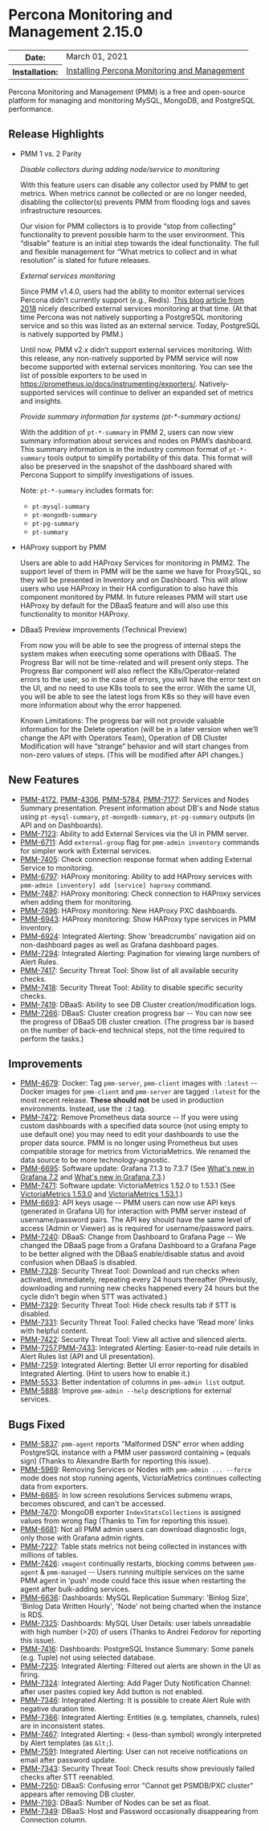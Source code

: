 # Percona Monitoring and Management 2.15.0

<table class="docutils field-list" frame="void" rules="none">
  <colgroup>
    <col class="field-name">
    <col class="field-body">
  </colgroup>
  <tbody valign="top">
    <tr class="field-odd field">
      <th class="field-name">Date:</th>
      <td class="field-body">March 01, 2021</td>
    </tr>
    <tr class="field-even field">
      <th class="field-name">Installation:</th>
      <td class="field-body">
        <a class="reference external" href="https://www.percona.com/software/pmm/quickstart">Installing Percona Monitoring and Management</a></td>
    </tr>
  </tbody>
</table>

Percona Monitoring and Management (PMM) is a free and open-source platform for managing and monitoring MySQL, MongoDB, and PostgreSQL performance.

## Release Highlights

- PMM 1 vs. 2 Parity

	_Disable collectors during adding node/service to monitoring_

	With this feature users can disable any collector used by PMM to get metrics. When metrics cannot be collected or are no longer needed, disabling the collector(s) prevents PMM from flooding logs and saves infrastructure resources.

	Our vision for PMM collectors is to provide “stop from collecting” functionality to prevent possible harm to the user environment. This “disable” feature is an initial step towards the ideal functionality. The full and flexible management for “What metrics to collect and in what resolution” is slated for future releases.

	_External services monitoring_

	Since PMM v1.4.0, users had the ability to monitor external services Percona didn’t currently support (e.g., Redis). [This blog article from 2018](https://www.percona.com/blog/2018/02/12/percona-monitoring-management-pmm-support-external-monitoring-services-yes/) nicely described external services monitoring at that time. (At that time Percona was not natively supporting a PostgreSQL monitoring service and so this was listed as an external service. Today, PostgreSQL is natively supported by PMM.)

	Until now, PMM v2.x didn’t support external services monitoring. With this release, any non-natively supported by PMM service will now become supported with external services monitoring. You can see the list of possible exporters to be used in <https://prometheus.io/docs/instrumenting/exporters/>. Natively-supported services will continue to deliver an expanded set of metrics and insights.

	_Provide summary information for  systems  (pt-*-summary actions)_

	With the addition of `pt-*-summary` in PMM 2, users can now view summary information about services and nodes on PMM’s dashboard. This summary information is in the industry common format of `pt-*-summary` tools output to simplify portability of this data. This format will also be preserved in the snapshot of the dashboard shared with Percona Support to simplify investigations of issues.

	Note: `pt-*-summary` includes formats for:

	- `pt-mysql-summary`
	- `pt-mongodb-summary`
	- `pt-pg-summary`
	- `pt-summary`

- HAProxy support by PMM

	Users are able to add HAProxy Services for monitoring in PMM2. The support level of them in PMM will be the same we have for ProxySQL, so they will be presented in Inventory and on Dashboard. This will allow users who use HAProxy in their HA configuration to also have this component monitored by PMM. In future releases PMM will start use HAProxy by default for the DBaaS feature and will also use this functionality to monitor HAProxy.

- DBaaS Preview improvements (Technical  Preview)

	From now you will be able to see the progress of internal steps the system makes when executing some operations with DBaaS. The Progress Bar will not be time-related and will present only steps. The Progress Bar component will also reflect the K8s/Operator-related errors to the user, so in the case of errors, you will have the error text on the UI, and no need to use K8s tools to see the error. With the same UI, you will be able to see the latest logs from K8s so they will have even more information about why the error happened.

	Known Limitations: The progress bar will not provide valuable information for the Delete operation (will be in a later version when we’ll change the API with Operators Team), Operation of DB Cluster Modification will have “strange” behavior and will start changes from non-zero values of steps. (This will be modified after API changes.)

## New Features

* [PMM-4172](https://jira.percona.com/browse/PMM-4172), [PMM-4306](https://jira.percona.com/browse/PMM-4306), [PMM-5784](https://jira.percona.com/browse/PMM-5784), [PMM-7177](https://jira.percona.com/browse/PMM-7177): Services and Nodes Summary presentation. Present information about DB's and Node status using `pt-mysql-summary`, `pt-mongodb-summary`, `pt-pg-summary` outputs (in API and on Dashboards).
* [PMM-7123](https://jira.percona.com/browse/PMM-7123): Ability to add External Services via the UI in PMM server.
* [PMM-6711](https://jira.percona.com/browse/PMM-6711): Add `external-group` flag for `pmm-admin inventory` commands for simpler work with External services.
* [PMM-7405](https://jira.percona.com/browse/PMM-7405): Check connection response format when adding External Service to monitoring.
* [PMM-6797](https://jira.percona.com/browse/PMM-6797): HAProxy monitoring: Ability to add HAProxy services with `pmm-admin [inventory] add [service] haproxy` command.
* [PMM-7487](https://jira.percona.com/browse/PMM-7487): HAProxy monitoring: Check connection to HAProxy services when adding them for monitoring.
* [PMM-7496](https://jira.percona.com/browse/PMM-7496): HAProxy monitoring: New HAProxy PXC dashboards.
* [PMM-6943](https://jira.percona.com/browse/PMM-6943): HAProxy monitoring: Show HAProxy type services in PMM Inventory.
* [PMM-6924](https://jira.percona.com/browse/PMM-6924): Integrated Alerting: Show 'breadcrumbs' navigation aid on non-dashboard pages as well as Grafana dashboard pages.
* [PMM-7294](https://jira.percona.com/browse/PMM-7294): Integrated Alerting: Pagination for viewing large numbers of Alert Rules.
* [PMM-7417](https://jira.percona.com/browse/PMM-7417): Security Threat Tool: Show list of all available security checks.
* [PMM-7418](https://jira.percona.com/browse/PMM-7418): Security Threat Tool: Ability to disable specific security checks.
* [PMM-7419](https://jira.percona.com/browse/PMM-7419): DBaaS: Ability to see DB Cluster creation/modification logs.
* [PMM-7266](https://jira.percona.com/browse/PMM-7266): DBaaS: Cluster creation progress bar -- You can now see the progress of DBaaS DB cluster creation. (The progress bar is based on the number of back-end technical steps, not the time required to perform the tasks.)



## Improvements

* [PMM-4679](https://jira.percona.com/browse/PMM-4679): Docker: Tag `pmm-server`, `pmm-client` images with `:latest` -- Docker images for `pmm-client` and `pmm-server` are tagged `:latest` for the most recent release. **These should not** be used in production environments. Instead, use the `:2` tag.
* [PMM-7472](https://jira.percona.com/browse/PMM-7472): Remove Prometheus data source -- If you were using custom dashboards with a specified data source (not using empty to use default one) you may need to edit your dashboards to use the proper data source. PMM is no longer using Prometheus but uses compatible storage for metrics from VictoriaMetrics. We renamed the data source to be more technology-agnostic.
* [PMM-6695](https://jira.percona.com/browse/PMM-6695): Software update: Grafana 7.1.3 to 7.3.7 (See [What's new in Grafana 7.2](https://grafana.com/docs/grafana/latest/whatsnew/whats-new-in-v7-2) and [What's new in Grafana 7.3](https://grafana.com/docs/grafana/latest/whatsnew/whats-new-in-v7-3/).)
* [PMM-7471](https://jira.percona.com/browse/PMM-7471): Software update: VictoriaMetrics 1.52.0 to 1.53.1 (See [VictoriaMetrics 1.53.0](https://github.com/VictoriaMetrics/VictoriaMetrics/releases/tag/v1.53.0) and [VictoriaMetrics 1.53.1](https://github.com/VictoriaMetrics/VictoriaMetrics/releases/tag/v1.53.1).)
* [PMM-6693](https://jira.percona.com/browse/PMM-6693): API keys usage -- PMM users can now use API keys (generated in Grafana UI) for interaction with PMM server instead of username/password pairs. The API key should have the same level of access (Admin or Viewer) as is required for username/password pairs.
* [PMM-7240](https://jira.percona.com/browse/PMM-7240): DBaaS: Change from Dashboard to Grafana Page -- We changed the DBaaS page from a Grafana Dashboard to a Grafana Page to be better aligned with the DBaaS enable/disable status and avoid confusion when DBaaS is disabled.
* [PMM-7328](https://jira.percona.com/browse/PMM-7328): Security Threat Tool: Download and run checks when activated, immediately, repeating every 24 hours thereafter (Previously, downloading and running new checks happened every 24 hours but the cycle didn't begin when STT was activated.)
* [PMM-7329](https://jira.percona.com/browse/PMM-7329): Security Threat Tool: Hide check results tab if STT is disabled.
* [PMM-7331](https://jira.percona.com/browse/PMM-7331): Security Threat Tool: Failed checks have 'Read more' links with helpful content.
* [PMM-7422](https://jira.percona.com/browse/PMM-7422): Security Threat Tool: View all active and silenced alerts.
* [PMM-7257](https://jira.percona.com/browse/PMM-7257),[PMM-7433](https://jira.percona.com/browse/PMM-7433): Integrated Alerting: Easier-to-read rule details in Alert Rules list (API and UI presentation).
* [PMM-7259](https://jira.percona.com/browse/PMM-7259): Integrated Alerting: Better UI error reporting for disabled Integrated Alerting. (Hint to users how to enable it.)
* [PMM-5533](https://jira.percona.com/browse/PMM-5533): Better indentation of columns in `pmm-admin list` output.
* [PMM-5888](https://jira.percona.com/browse/PMM-5888): Improve `pmm-admin --help` descriptions for external services.



## Bugs Fixed

* [PMM-5837](https://jira.percona.com/browse/PMM-5837): `pmm-agent` reports "Malformed DSN" error when adding PostgreSQL instance with a PMM user password containing `=` (equals sign) (Thanks to Alexandre Barth for reporting this issue).
* [PMM-5969](https://jira.percona.com/browse/PMM-5969): Removing Services or Nodes with `pmm-admin ... --force` mode does not stop running agents, VictoriaMetrics continues collecting data from exporters.
* [PMM-6685](https://jira.percona.com/browse/PMM-6685): In low screen resolutions Services submenu wraps, becomes obscured, and can't be accessed.
* [PMM-7470](https://jira.percona.com/browse/PMM-7470): MongoDB exporter `IndexStatsCollections` is assigned values from wrong flag (Thanks to Tim for reporting this issue).
* [PMM-6681](https://jira.percona.com/browse/PMM-6681): Not all PMM admin users can download diagnostic logs, only those with Grafana admin rights.
* [PMM-7227](https://jira.percona.com/browse/PMM-7227): Table stats metrics not being collected in instances with millions of tables.
* [PMM-7426](https://jira.percona.com/browse/PMM-7426): `vmagent` continually restarts, blocking comms between `pmm-agent` & `pmm-managed` -- Users running multiple services on the same PMM agent in 'push' mode could face this issue when restarting the agent after bulk-adding services.
* [PMM-6636](https://jira.percona.com/browse/PMM-6636): Dashboards: MySQL Replication Summary: 'Binlog Size', 'Binlog Data Written Hourly', 'Node' not being charted when the instance is RDS.
* [PMM-7325](https://jira.percona.com/browse/PMM-7325): Dashboards: MySQL User Details: user labels unreadable with high number (>20) of users (Thanks to Andrei Fedorov for reporting this issue).
* [PMM-7416](https://jira.percona.com/browse/PMM-7416): Dashboards: PostgreSQL Instance Summary: Some panels (e.g. Tuple) not using selected database.
* [PMM-7235](https://jira.percona.com/browse/PMM-7235): Integrated Alerting: Filtered out alerts are shown in the UI as firing.
* [PMM-7324](https://jira.percona.com/browse/PMM-7324): Integrated Alerting: Add Pager Duty Notification Channel: after user pastes copied key Add button is not enabled.
* [PMM-7346](https://jira.percona.com/browse/PMM-7346): Integrated Alerting: It is possible to create Alert Rule with negative duration time.
* [PMM-7366](https://jira.percona.com/browse/PMM-7366): Integrated Alerting: Entities (e.g. templates, channels, rules) are in inconsistent states.
* [PMM-7467](https://jira.percona.com/browse/PMM-7467): Integrated Alerting: `<` (less-than symbol) wrongly interpreted by Alert templates (as `&lt;`).
* [PMM-7591](https://jira.percona.com/browse/PMM-7591): Integrated Alerting: User can not receive notifications on email after password update.
* [PMM-7343](https://jira.percona.com/browse/PMM-7343): Security Threat Tool: Check results show previously failed checks after STT reenabled.
* [PMM-7250](https://jira.percona.com/browse/PMM-7250): DBaaS: Confusing error "Cannot get PSMDB/PXC cluster" appears after removing DB cluster.
* [PMM-7193](https://jira.percona.com/browse/PMM-7193):	DBaaS: Number of Nodes can be set as float.
* [PMM-7349](https://jira.percona.com/browse/PMM-7349): DBaaS: Host and Password occasionally disappearing from Connection column.
